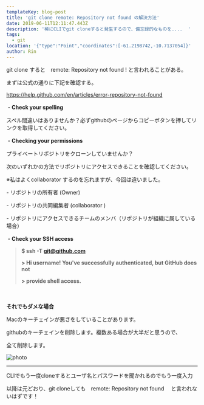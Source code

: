 ```yaml
---
templateKey: blog-post
title: 'git clone remote: Repository not found の解決方法'
date: 2019-06-11T12:11:47.443Z
description: '稀にCLIでgit cloneすると発生するので、備忘録的なものを....  '
tags:
  - git
location: '{"type":"Point","coordinates":[-61.2198742,-10.7137054]}'
author: Rin
---
```

git clone すると　remote: Repository not found ! と言われることがある。

まずは公式の通りに下記を確認する。



https://help.github.com/en/articles/error-repository-not-found

・**Check your spelling**

スペル間違いはありませんか？必ずgithubのページからコピーボタンを押してリンクを取得してください。

・**Checking your permissions**

プライベートリポジトリをクローンしていませんか？

次のいずれかの方法でリポジトリにアクセスできることを確認してください。

※私はよくcollaborator するのを忘れますが、今回は違いました。

\- リポジトリの所有者 (Owner)

\- リポジトリの共同編集者 (collaborator )

\- リポジトリにアクセスできるチームのメンバ（リポジトリが組織に属している場合）

・**Check your SSH access**

> **$ ssh -T git@github.com**
>
> **\> Hi username! You've successfully authenticated, but GitHub does not**
>
> **\> provide shell access.**

\
\
**それでもダメな場合**

Macのキーチェインが悪さをしていることがあります。

githubのキーチェインを削除します。複数ある場合が大半だと思うので、

全て削除します。



![photo](/img/photo.png)

****

CLIでもう一度cloneするとユーザ名とパスワードを聞かれるのでもう一度入力

以降は元どおり、git cloneしても　remote: Repository not found 　と言われないはずです！
